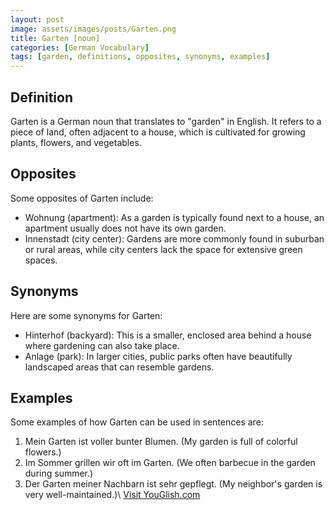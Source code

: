 ```yaml
---
layout: post
image: assets/images/posts/Garten.png
title: Garten [noun]
categories: [German Vocabulary]
tags: [garden, definitions, opposites, synonyms, examples]
---
```


## Definition

Garten is a German noun that translates to "garden" in English. It refers to a piece of land, often adjacent to a house, which is cultivated for growing plants, flowers, and vegetables. 

## Opposites

Some opposites of Garten include:

- Wohnung (apartment): As a garden is typically found next to a house, an apartment usually does not have its own garden.
- Innenstadt (city center): Gardens are more commonly found in suburban or rural areas, while city centers lack the space for extensive green spaces.

## Synonyms

Here are some synonyms for Garten:

- Hinterhof (backyard): This is a smaller, enclosed area behind a house where gardening can also take place.
- Anlage (park): In larger cities, public parks often have beautifully landscaped areas that can resemble gardens.

## Examples

Some examples of how Garten can be used in sentences are:

1. Mein Garten ist voller bunter Blumen. (My garden is full of colorful flowers.)
2. Im Sommer grillen wir oft im Garten. (We often barbecue in the garden during summer.)
3. Der Garten meiner Nachbarn ist sehr gepflegt. (My neighbor's garden is very well-maintained.)\ <a id="yg-widget-0" class="youglish-widget" data-query="Garten" data-lang="german" data-components="8412" data-auto-start="0" data-bkg-color="theme_light" data-title="How%20to%20pronounce%20Garten%20in%20German"  rel="nofollow" href="https://youglish.com">Visit YouGlish.com</a><script async src="https://youglish.com/public/emb/widget.js" charset="utf-8"></script>